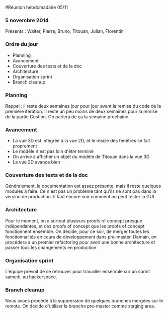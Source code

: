 #Réunion hebdomadaire 05/11

### 5 novembre 2014

Présents : Walter, Pierre, Bruno, Titouan, Julian, Florentin

### Ordre du jour
* Planning
* Avancement 
* Couverture des tests et de la doc
* Architecture 
* Organisation sprint
* Branch cleanup

### Planning
Rappel : il reste deux semaines jour pour jour avant la remise du code de la première itération. Il reste un peu moins de deux semaines pour la remise de la partie Gestion. On parlera de ça la semaine prochaine.

### Avancement
* La vue 3D est intégrée à la vue 2D, et le resize des fenêtres se fait proprement
* Le modèle n'est pas loin d'être terminé
* On arrive à afficher un objet du modèle de Titouan dans la vue 3D
* La vue 2D avance bien

### Couverture des tests et de la doc
Généralement, la documentation est assez présente, mais il reste quelques modules à faire. Ce n'est pas un problème tant qu'ils ne sont pas dans la version de production. Il faut encore voir comment on peut tester la GUI.

### Architecture
Pour le moment, on a surtout plusieurs proofs of concept presque indépendantes, et des proofs of concept que les proofs of concept fonctionnent ensemble. On décide, pour ce soir, de merger toutes les fonctionnalités en cours de développement dans pre-master. Demain, on procédera à un premier refactoring pour avoir une bonne architecture et passer tous les changements en production.

### Organisation sprint
L'équipe prévoit de se retrouver pour travailler ensemble sur un sprint samedi, au hackerspace.

### Branch cleanup
Nous avons procédé à la suppression de quelques branches mergées sur le remote. On décide d'utiliser la branche pre-master comme staging area.